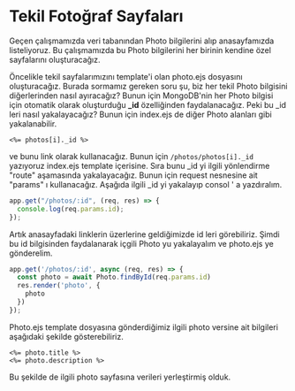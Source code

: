 Tekil Fotoğraf Sayfaları
======

Geçen çalışmamızda veri tabanından Photo bilgilerini alıp anasayfamızda listeliyoruz. Bu çalışmamızda bu Photo bilgilerini her birinin kendine
özel sayfalarını oluşturacağız.

Öncelikle tekil sayfalarımızını template'i olan photo.ejs dosyasını oluşturacağız. Burada sormamız gereken soru şu, biz her tekil Photo bilgisini
diğerlerinden nasıl ayıracağız? Bunun için MongoDB'nin her Photo bilgisi için otomatik olarak oluşturduğu **_id** özelliğinden faydalanacağız. Peki bu
_id leri nasıl yakalayacağız? Bunun için index.ejs de diğer Photo alanları gibi yakalanabilir.
```
<%= photos[i]._id %>
```
ve bunu link olarak kullanacağız. Bunun için `/photos/photos[i]._id` yazıyoruz index.ejs template içerisine. Sıra bunu _id yi ilgili yönlendirme
"route" aşamasında yakalayacağız. Bunun için request nesnesine ait "params" ı kullanacağız. Aşağıda ilgili _id yi yakalayıp consol ' a yazdıralım.
```javascript
app.get("/photos/:id", (req, res) => {
  console.log(req.params.id);
});
```

Artık anasayfadaki linklerin üzerlerine geldiğimizde id leri görebiliriz. Şimdi bu id bilgisinden faydalanarak içgili Photo yu yakalayalım ve photo.ejs 
ye gönderelim.
```javascript
app.get('/photos/:id', async (req, res) => {
  const photo = await Photo.findById(req.params.id)
  res.render('photo', {
    photo
  })
});
```

Photo.ejs template dosyasına gönderdiğimiz ilgili photo versine ait bilgileri aşağıdaki şekilde gösterebiliriz.
```
<%= photo.title %>
<%= photo.description %>
```

Bu şekilde de ilgili photo sayfasına verileri yerleştirmiş olduk.

